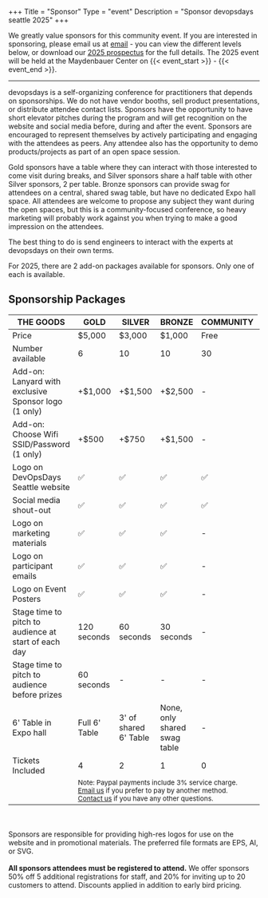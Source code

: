 +++
Title = "Sponsor"
Type = "event"
Description = "Sponsor devopsdays seattle 2025"
+++

We greatly value sponsors for this community event. If you are interested in sponsoring, please email us at <a href="mailto:sponsors@dodseattle.org?subject=Interested%20in%20Sponsoring%20DevOpsDays%20Seattle%202025">email</a> - you can view the different levels below, or download our <a href="https://assets.devopsdays.org/events/2025/seattle/DevOpsDays-Seattle-2025-Sponsorship-Prospectus.pdf">2025 prospectus</a> for the full details. The 2025 event will be held at the Maydenbauer Center on {{< event_start >}} - {{< event_end >}}.

<hr>

devopsdays is a self-organizing conference for practitioners that depends on sponsorships. We do not have vendor booths, sell product presentations, or distribute attendee contact lists. Sponsors have the opportunity to have short elevator pitches during the program and will get recognition on the website and social media before, during and after the event. Sponsors are encouraged to represent themselves by actively participating and engaging with the attendees as peers. Any attendee also has the opportunity to demo products/projects as part of an open space session.
<p>
Gold sponsors have a table where they can interact with those interested to come visit during breaks, and Silver sponsors share a half table with other Silver sponsors, 2 per table. Bronze sponsors can provide swag for attendees on a central, shared swag table, but have no dedicated Expo hall space. All attendees are welcome to propose any subject they want during the open spaces, but this is a community-focused conference, so heavy marketing will probably work against you when trying to make a good impression on the attendees.
<p>
The best thing to do is send engineers to interact with the experts at devopsdays on their own terms.
<p>
For 2025, there are 2 add-on packages available for sponsors. Only one of each is available.
<p>

<h2>Sponsorship Packages</h2>

<table class="table table-bordered table-hover">
  <thead>
    <tr>
      <th scope="col">THE GOODS</th>
      <th scope="col">GOLD</th>
      <th scope="col">SILVER</th>
      <th scope="col">BRONZE</th>
      <th scope="col">COMMUNITY</th>
    </tr>
  </thead>
  <tbody>
    <tr>
      <td>Price</td>
      <td>$5,000</td>
      <td>$3,000</td>
      <td>$1,000</td>
      <td>Free</td>
    </tr>
    <tr>
      <td>Number available</td>
      <td>6</td>
      <td>10</td>
      <td>10</td>
      <td>30</td>
    </tr>
    <tr>
      <td>Add-on: Lanyard with exclusive Sponsor logo (1 only)</td>
      <td>+$1,000</td>
      <td>+$1,500</td>
      <td>+$2,500</td>
      <td>-</td>
    </tr>
    <tr>
      <td>Add-on: Choose Wifi SSID/Password (1 only)</td>
      <td>+$500</td>
      <td>+$750</td>
      <td>+$1,500</td>
      <td>-</td>
    </tr>
    <tr>
      <td>Logo on DevOpsDays Seattle website</td>
      <td>✅</td>
      <td>✅</td>
      <td>✅</td>
      <td>✅</td>
    </tr>
    <tr>
      <td>Social media shout-out</td>
      <td>✅</td>
      <td>✅</td>
      <td>✅</td>
      <td>✅</td>
    </tr>
    <tr>
      <td>Logo on marketing materials</td>
      <td>✅</td>
      <td>✅</td>
      <td>✅</td>
      <td>-</td>
    </tr>
    <tr>
      <td>Logo on participant emails</td>
      <td>✅</td>
      <td>✅</td>
      <td>✅</td>
      <td>-</td>
    </tr>
    <tr>
      <td>Logo on Event Posters</td>
      <td>✅</td>
      <td>✅</td>
      <td>✅</td>
      <td>-</td>
    </tr>
    <tr>
      <td>Stage time to pitch to audience at start of each day</td>
      <td>120 seconds</td>
      <td>60 seconds</td>
      <td>30 seconds</td>
      <td>-</td>
    </tr>
    <tr>
      <td>Stage time to pitch to audience before prizes</td>
      <td>60 seconds</td>
      <td>-</td>
      <td>-</td>
      <td>-</td>
    </tr>
    <tr>
      <td>6' Table in Expo hall</td>
      <td>Full 6' Table</td>
      <td>3' of shared 6' Table</td>
      <td>None, only shared swag table</td>
      <td>-</td>
    </tr>
    <tr>
      <td>Tickets Included</td>
      <td>4</td>
      <td>2</td>
      <td>1</td>
      <td>0</td>
    </tr>
    <!-- <tr>
      <td></td>
      <td>
        <form action="https://www.paypal.com/cgi-bin/webscr" method="post" target="_top">
          <input type="hidden" name="cmd" value="_s-xclick">
          <input type="hidden" name="hosted_button_id" value="XSZA34MYCG3FS">
          <input type="image" src="https://www.paypalobjects.com/en_US/i/btn/btn_paynow_LG.gif" border="0" name="submit" alt="PayPal - The safer, easier way to pay online!">
          <img alt="" border="0" src="https://www.paypalobjects.com/en_US/i/scr/pixel.gif" width="1" height="1">
        </form>
      </td>
      <td>
        <form action="https://www.paypal.com/cgi-bin/webscr" method="post" target="_top">
          <input type="hidden" name="cmd" value="_s-xclick">
          <input type="hidden" name="hosted_button_id" value="F24MPPK5RC5Z8">
          <input type="image" src="https://www.paypalobjects.com/en_US/i/btn/btn_paynow_LG.gif" border="0" name="submit" alt="PayPal - The safer, easier way to pay online!">
          <img alt="" border="0" src="https://www.paypalobjects.com/en_US/i/scr/pixel.gif" width="1" height="1">
        </form>
      </td>
      <td>
        <form action="https://www.paypal.com/cgi-bin/webscr" method="post" target="_top">
          <input type="hidden" name="cmd" value="_s-xclick">
          <input type="hidden" name="hosted_button_id" value="F24MPPK5RC5Z8">
          <input type="image" src="https://www.paypalobjects.com/en_US/i/btn/btn_paynow_LG.gif" border="0" name="submit" alt="PayPal - The safer, easier way to pay online!">
          <img alt="" border="0" src="https://www.paypalobjects.com/en_US/i/scr/pixel.gif" width="1" height="1">
        </form>
      </td>
      <td>
        <form action="https://www.paypal.com/cgi-bin/webscr" method="post" target="_top">
          <input type="hidden" name="cmd" value="_s-xclick">
          <input type="hidden" name="hosted_button_id" value="F24MPPK5RC5Z8">
          <input type="image" src="https://www.paypalobjects.com/en_US/i/btn/btn_paynow_LG.gif" border="0" name="submit" alt="PayPal - The safer, easier way to pay online!">
          <img alt="" border="0" src="https://www.paypalobjects.com/en_US/i/scr/pixel.gif" width="1" height="1">
        </form>
      </td>
      <td>
        <form action="https://www.paypal.com/cgi-bin/webscr" method="post" target="_top">
          <input type="hidden" name="cmd" value="_s-xclick">
          <input type="hidden" name="hosted_button_id" value="F24MPPK5RC5Z8">
          <input type="image" src="https://www.paypalobjects.com/en_US/i/btn/btn_paynow_LG.gif" border="0" name="submit" alt="PayPal - The safer, easier way to pay online!">
          <img alt="" border="0" src="https://www.paypalobjects.com/en_US/i/scr/pixel.gif" width="1" height="1">
        </form>
      </td>
      <td>
        <form action="https://www.paypal.com/cgi-bin/webscr" method="post" target="_top">
          <input type="hidden" name="cmd" value="_s-xclick">
          <input type="hidden" name="hosted_button_id" value="F24MPPK5RC5Z8">
          <input type="image" src="https://www.paypalobjects.com/en_US/i/btn/btn_paynow_LG.gif" border="0" name="submit" alt="PayPal - The safer, easier way to pay online!">
          <img alt="" border="0" src="https://www.paypalobjects.com/en_US/i/scr/pixel.gif" width="1" height="1">
        </form>
      </td>
      <td></td>
    </tr> -->
    <tr>
      <td></td>
      <td colspan="7">
        <small>
          Note: Paypal payments include 3% service charge.
          <br>
          <a href="mailto:seattle@devopsdays.org?subject=Interested%20in%20Sponsoring%20by%20other%20DevOpsDays%20Seattle%202025">Email us</a> if you prefer to pay by another method.
          <br>
          <a href="mailto:sponsors@dodseattle.org?subject=Sponsorship%20Questions%20DevOpsDays%20Seattle%202025">Contact us</a>  if you have any other questions.
        </small>
      </td>
      <td></td>
    </tr>
  </tbody>
</table>

<div class = "row">
<div class = "col-12">
  <br/>
  <br/>
  Sponsors are responsible for providing high-res logos for use on the website and in promotional materials.  The preferred file formats are EPS, AI, or SVG.
  <br/>
  <br/>
  <b>All sponsors attendees must be registered to attend.</b> We offer sponsors 50% off 5 additional registrations for staff, and 20% for inviting up to 20 customers to attend. Discounts applied in addition to early bird pricing.
  <br/>
</div>
</div>
</div>

</div>
</div>
</div>
